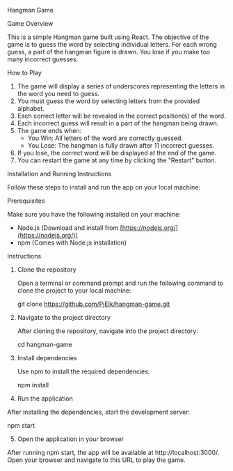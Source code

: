 Hangman Game

Game Overview

This is a simple Hangman game built using React. The objective of the game is to guess the word by selecting individual letters. For each wrong guess, a part of the hangman figure is drawn. You lose if you make too many incorrect guesses.

How to Play

1. The game will display a series of underscores representing the letters in the word you need to guess.
2. You must guess the word by selecting letters from the provided alphabet.
3. Each correct letter will be revealed in the correct position(s) of the word.
4. Each incorrect guess will result in a part of the hangman being drawn.
5. The game ends when:
   - You Win: All letters of the word are correctly guessed.
   - You Lose: The hangman is fully drawn after 11 incorrect guesses.
6. If you lose, the correct word will be displayed at the end of the game.
7. You can restart the game at any time by clicking the "Restart" button.

Installation and Running Instructions

Follow these steps to install and run the app on your local machine:

Prerequisites

Make sure you have the following installed on your machine:

- Node.js (Download and install from [https://nodejs.org/](https://nodejs.org/))
- npm (Comes with Node.js installation)

Instructions

1. Clone the repository

   Open a terminal or command prompt and run the following command to clone the project to your local machine:

   git clone https://github.com/PjElk/hangman-game.git

2. Navigate to the project directory

   After cloning the repository, navigate into the project directory:

   cd hangman-game

3. Install dependencies

   Use npm to install the required dependencies:

   npm install

4. Run the application

After installing the dependencies, start the development server:

npm start

5. Open the application in your browser

After running npm start, the app will be available at http://localhost:3000/. Open your browser and navigate to this URL to play the game.
